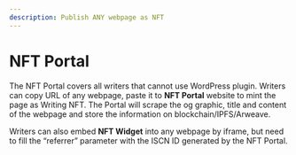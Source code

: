 ```yaml
---
description: Publish ANY webpage as NFT
---
```


# NFT Portal

The NFT Portal covers all writers that cannot use WordPress plugin. Writers can copy URL of any webpage, paste it to **NFT Portal** website to mint the page as Writing NFT. The Portal will scrape the og graphic, title and content of the webpage and store the information on blockchain/IPFS/Arweave.

Writers can also embed **NFT Widget** into any webpage by iframe, but need to fill the “referrer” parameter with the ISCN ID generated by the NFT Portal.
